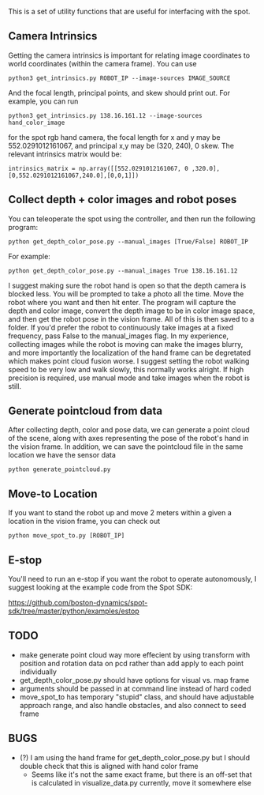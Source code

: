 This is a set of utility functions that are useful for interfacing with the spot.

## Camera Intrinsics
Getting the camera intrinsics is important for relating image coordinates to world coordinates (within the camera frame). You can use

`python3 get_intrinsics.py ROBOT_IP --image-sources IMAGE_SOURCE`

And the focal length, principal points, and skew should print out. For example, you can run

`python3 get_intrinsics.py 138.16.161.12 --image-sources hand_color_image`

for the spot rgb hand camera, the focal length for x and y may be 552.0291012161067, and principal x,y may be (320, 240), 0 skew. The relevant intrinsics matrix would be:

`intrinsics_matrix = np.array([[552.0291012161067, 0 ,320.0],[0,552.0291012161067,240.0],[0,0,1]])`

## Collect depth + color images and robot poses
You can teleoperate the spot using the controller, and then run the following program:

`python get_depth_color_pose.py --manual_images [True/False] ROBOT_IP`

For example:

`python get_depth_color_pose.py --manual_images True 138.16.161.12`

I suggest making sure the robot hand is open so that the depth camera is blocked less. You will be prompted to take a photo all the time. Move the robot where you want and then hit enter. The program will capture the depth and color image, convert the depth image to be in color image space, and then get the robot pose in the vision frame. All of this is then saved to a folder. If you'd prefer the robot to continuously take images at a fixed frequency, pass False to the manual_images flag. In my experience, collecting images while the robot is moving can make the images blurry, and more importantly the localization of the hand frame can be degretated which makes point cloud fusion worse. I suggest setting the robot walking speed to be very low and walk slowly, this normally works alright. If high precision is required, use manual mode and take images when the robot is still.

## Generate pointcloud from data
After collecting depth, color and pose data, we can generate a point cloud of the scene, along with axes representing the pose of the robot's hand in the vision frame. In addition, we can save the pointcloud file in the same location we have the sensor data

`python generate_pointcloud.py`

## Move-to Location
If you want to stand the robot up and move 2 meters within a given a location in the vision frame, you can check out 

`python move_spot_to.py [ROBOT_IP]`

## E-stop
You'll need to run an e-stop if you want the robot to operate autonomously, I suggest looking at the example code from the Spot SDK:

https://github.com/boston-dynamics/spot-sdk/tree/master/python/examples/estop

## TODO
- make generate point cloud way more effecient by using transform with position and rotation data on pcd rather than add apply to each point individually
- get_depth_color_pose.py should have options for visual vs. map frame
- arguments should be passed in at command line instead of hard coded
- move_spot_to has temporary "stupid" class, and should have adjustable approach range, and also handle obstacles, and also connect to seed frame

## BUGS 
- (?) I am using the hand frame for get_depth_color_pose.py but I should double check that this is aligned with hand color frame
	- Seems like it's not the same exact frame, but there is an off-set that is calculated in visualize_data.py currently, move it somewhere else